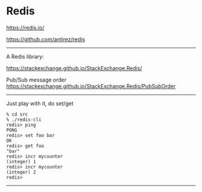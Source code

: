 # Redis

https://redis.io/

https://github.com/antirez/redis

---

A Redis library:

https://stackexchange.github.io/StackExchange.Redis/

Pub/Sub message order https://stackexchange.github.io/StackExchange.Redis/PubSubOrder

---

Just play with it, do set/get 

    % cd src
    % ./redis-cli
    redis> ping
    PONG
    redis> set foo bar
    OK
    redis> get foo
    "bar"
    redis> incr mycounter
    (integer) 1
    redis> incr mycounter
    (integer) 2
    redis>

---
